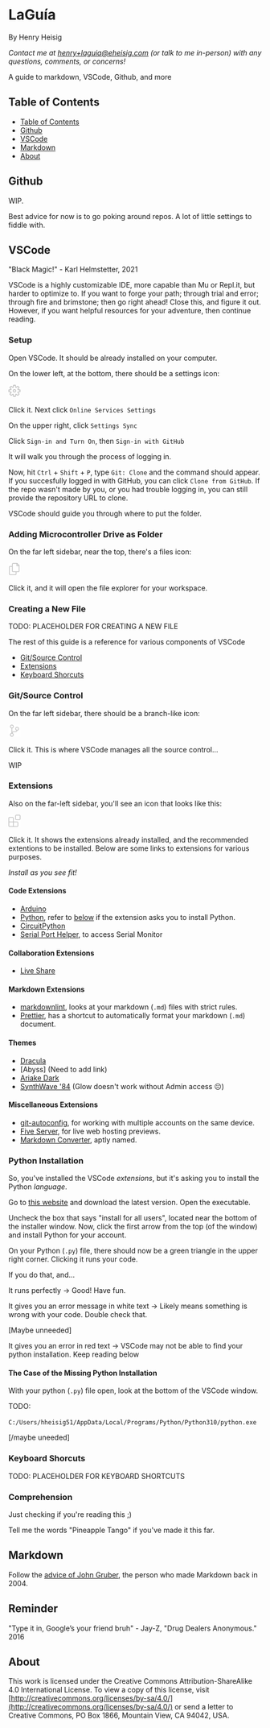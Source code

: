 # LaGuía

By Henry Heisig

_Contact me at [henry+laguia@eheisig.com](mailto:henry+laguia@eheisig.com) (or talk to me in-person) with any questions, comments, or concerns!_

A guide to markdown, VSCode, Github, and more

## Table of Contents

- [Table of Contents](#TableofContents)
- [Github](#Github)
- [VSCode](#VSCode)
- [Markdown](#Markdown)
- [About](#About)

## Github

WIP.

Best advice for now is to go poking around repos. A lot of little settings to fiddle with.

## VSCode

"Black Magic!" - Karl Helmstetter, 2021

VSCode is a highly customizable IDE, more capable than Mu or Repl.it, but harder to optimize to. If you want to forge your path; through trial and error; through fire and brimstone; then go right ahead! Close this, and figure it out. However, if you want helpful resources for your adventure, then continue reading.

### Setup

Open VSCode. It should be already installed on your computer.

On the lower left, at the bottom, there should be a settings icon:

![Settings](/Images/settings-gear.png)

Click it. Next click `Online Services Settings`

On the upper right, click `Settings Sync`

Click `Sign-in and Turn On`, then `Sign-in with GitHub`

It will walk you through the process of logging in.

Now, hit `Ctrl` + `Shift` + `P`, type `Git: Clone` and the command should appear. If you succesfully logged in with GitHub, you can click `Clone from GitHub`. If the repo wasn't made by you, or you had trouble logging in, you can still provide the repository URL to clone.

VSCode should guide you through where to put the folder.

### Adding Microcontroller Drive as Folder

On the far left sidebar, near the top, there's a files icon:

![Files](/Images/files.png)

Click it, and it will open the file explorer for your workspace.

### Creating a New File

TODO: PLACEHOLDER FOR CREATING A NEW FILE

The rest of this guide is a reference for various components of VSCode

- [Git/Source Control](#gitsource-control)
- [Extensions](#extensions)
- [Keyboard Shorcuts](#keyboard-shorcuts)

### Git/Source Control

On the far left sidebar, there should be a branch-like icon:

![Source Control](/Images/source-control.png)

Click it. This is where VSCode manages all the source control...

WIP

### Extensions

Also on the far-left sidebar, you'll see an icon that looks like this:

![Extensions](/Images/extensions.png)

Click it. It shows the extensions already installed, and the recommended extentions to be installed. Below are some links to extensions for various purposes.

_Install as you see fit!_

#### Code Extensions

- [Arduino](https://marketplace.visualstudio.com/items?itemName=vsciot-vscode.vscode-arduino)
- [Python](https://marketplace.visualstudio.com/items?itemName=ms-python.python), refer to [below](#python-installation) if the extension asks you to install Python.
- [CircuitPython](https://marketplace.visualstudio.com/items?itemName=joedevivo.vscode-circuitpython)
- [Serial Port Helper](https://marketplace.visualstudio.com/items?itemName=hancel.serialport-helper), to access Serial Monitor

#### Collaboration Extensions

- [Live Share](https://marketplace.visualstudio.com/items?itemName=MS-vsliveshare.vsliveshare)

#### Markdown Extensions

- [markdownlint](https://marketplace.visualstudio.com/items?itemName=DavidAnson.vscode-markdownlint), looks at your markdown (`.md`) files with strict rules.
- [Prettier](https://marketplace.visualstudio.com/items?itemName=esbenp.prettier-vscode), has a shortcut to automatically format your markdown (`.md`) document.

#### Themes

- [Dracula](https://marketplace.visualstudio.com/items?itemName=dracula-theme.theme-dracula)
- [Abyss] (Need to add link)
- [Ariake Dark](https://marketplace.visualstudio.com/items?itemName=wart.ariake-dark)
- [SynthWave '84](https://marketplace.visualstudio.com/items?itemName=RobbOwen.synthwave-vscode) (Glow doesn't work without Admin access ☹)

#### Miscellaneous Extensions

- [git-autoconfig](https://marketplace.visualstudio.com/items?itemName=shyykoserhiy.git-autoconfig), for working with multiple accounts on the same device.
- [Five Server](https://marketplace.visualstudio.com/items?itemName=yandeu.five-server), for live web hosting previews.
- [Markdown Converter](https://marketplace.visualstudio.com/items?itemName=manuth.markdown-converter), aptly named.

### Python Installation

So, you've installed the VSCode _extensions_, but it's asking you to install the Python _language_.

Go to [this website](https://www.python.org/downloads/) and download the latest version. Open the executable.

Uncheck the box that says "install for all users", located near the bottom of the installer window. Now, click the first arrow from the top (of the window) and install Python for your account.

On your Python (`.py`) file, there should now be a green triangle in the upper right corner. Clicking it runs your code.

If you do that, and...

It runs perfectly -> Good! Have fun.

It gives you an error message in white text -> Likely means something is wrong with your code. Double check that.

[Maybe unneeded]

It gives you an error in red text -> VSCode may not be able to find your python installation. Keep reading below

#### The Case of the Missing Python Installation

With your python (`.py`) file open, look at the bottom of the VSCode window.

TODO:

`C:/Users/hheisig51/AppData/Local/Programs/Python/Python310/python.exe`

[/maybe uneeded]

### Keyboard Shorcuts

TODO: PLACEHOLDER FOR KEYBOARD SHORTCUTS

### Comprehension

Just checking if you're reading this ;)

Tell me the words "Pineapple Tango" if you've made it this far.

## Markdown

Follow the [advice of John Gruber](https://daringfireball.net/projects/markdown/basics), the person who made Markdown back in 2004.

## Reminder

"Type it in, Google’s your friend bruh" - Jay-Z, "Drug Dealers Anonymous." 2016

## About

This work is licensed under the Creative Commons Attribution-ShareAlike 4.0 International License. To view a copy of this license, visit [http://creativecommons.org/licenses/by-sa/4.0/](http://creativecommons.org/licenses/by-sa/4.0/) or send a letter to Creative Commons, PO Box 1866, Mountain View, CA 94042, USA.
